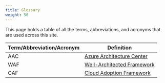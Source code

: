 ```yaml
---
title: Glossary
weight: 50
---
```


This page holds a table of all the terms, abbreviations, and acronyms that are used across this site.

| Term/Abbreviation/Acronym | Definition                                                                        |
|---------------------------|-----------------------------------------------------------------------------------|
| AAC                       | [Azure Architecture Center](https://learn.microsoft.com/azure/architecture/)      |
| WAF                       | [Well-Architected Framework](https://learn.microsoft.com/azure/well-architected/) |
| CAF                       | [Cloud Adoption Framework](https://learn.microsoft.com/azure/cloud-adoption-framework/) |
